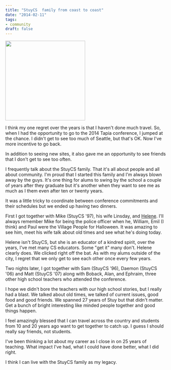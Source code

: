 ```yaml
---
title: "StuyCS  family from coast to coast"
date: "2014-02-11"
tags:
- community
draft: false
---
```



<img height=250px src="/img/tapia/alums.jpg"></img>



I think my one regret over the years is that I haven't done much
travel. So, when I had the opportunity to go to the 2014 Tapia
conference, I jumped at the chance. I didn't get to see too much of
Seattle, but that's OK. Now I've more incentive to go back.

In addition to seeing new sites, it also gave me an opportunity to see
friends that I don't get to see too often.

I frequently talk about the StuyCS family. That it's all about people
and all about community. I'm proud that I started this family and I'm
always blown away by the guys. It's one thing for alums to swing by
the school a couple of years after they graduate but it's another when
they want to see me as much as I them even after ten or twenty years.

It was a little tricky to coordinate between conference commitments
and their schedules but we ended up having two dinners.

First I got together with Mike (StuyCS '97), his wife Linsday, and
[Helene](http://homes.cs.washington.edu/~ln/). I'll always remember
Mike for being the police officer when he, William, Emil (I think) and Paul
were the Village People for Halloween. It was amazing to see him, meet
his wife talk about old times and see what he's doing today.

Helene isn't StuyCS, but she is an educator of a kindred spirit, over
the years, I've met many CS educators. Some "get it" many
don't. Helene clearly does. We clicked right off the bat. As with my
alums outside of the city, I regret that we only get to see each other
once every few years.

Two nights later, I got together with Sam (StuyCS '96), Daemon (StuyCS
'06) and Matt (StuyCS '07) along with Boback, Alan, and Ephraim, three
other high school teachers who attended the conference.

I hope we didn't bore the teachers with our high school stories, but I
really had a blast. We talked about old times, we talked of current
issues, good food and good friends. We spanned 27 years of Stuy but
that didn't matter. Get a bunch of bright interesting like minded
people together and good things happen.

I feel amazingly blessed that I can travel across the country and
students from 10 and 20 years ago want to get together to catch up. I
guess I should really say friends, not students.

I've been thinking a lot about my career as I close in on 25 years of
teaching. What impact I've had, what I could have done better, what I
did right.

I think I can live with the StuyCS family as my legacy.


